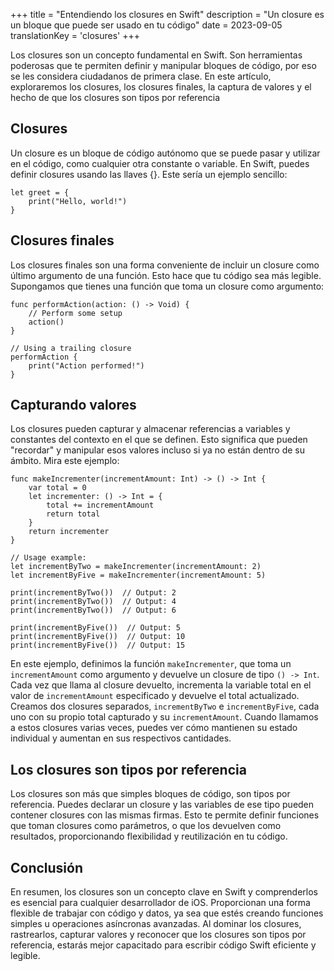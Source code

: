 +++
title = "Entendiendo los closures en Swift"
description = "Un closure es un bloque que puede ser usado en tu código"
date = 2023-09-05
translationKey = 'closures'
+++

Los closures son un concepto fundamental en Swift. Son herramientas poderosas que te permiten definir y manipular bloques de código, por eso se les considera ciudadanos de primera clase. En este artículo, exploraremos los closures, los closures finales, la captura de valores y el hecho de que los closures son tipos por referencia

## Closures
Un closure es un bloque de código autónomo que se puede pasar y utilizar en el código, como cualquier otra constante o variable. En Swift, puedes definir closures usando las llaves {}. Este sería un ejemplo sencillo:
```
let greet = {
    print("Hello, world!")
}
```

## Closures finales
Los closures finales son una forma conveniente de incluir un closure como último argumento de una función. Esto hace que tu código sea más legible. Supongamos que tienes una función que toma un closure como argumento:

```
func performAction(action: () -> Void) {
    // Perform some setup
    action()
}

// Using a trailing closure
performAction {
    print("Action performed!")
}
```

## Capturando valores
Los closures pueden capturar y almacenar referencias a variables y constantes del contexto en el que se definen. Esto significa que pueden "recordar" y manipular esos valores incluso si ya no están dentro de su ámbito. Mira este ejemplo:

```
func makeIncrementer(incrementAmount: Int) -> () -> Int {
    var total = 0
    let incrementer: () -> Int = {
        total += incrementAmount
        return total
    }
    return incrementer
}

// Usage example:
let incrementByTwo = makeIncrementer(incrementAmount: 2)
let incrementByFive = makeIncrementer(incrementAmount: 5)

print(incrementByTwo())  // Output: 2
print(incrementByTwo())  // Output: 4
print(incrementByTwo())  // Output: 6

print(incrementByFive())  // Output: 5
print(incrementByFive())  // Output: 10
print(incrementByFive())  // Output: 15
```

En este ejemplo, definimos la función `makeIncrementer`, que toma un `incrementAmount` como argumento y devuelve un closure de tipo `() -> Int`. Cada vez que llama al closure devuelto, incrementa la variable total en el valor de `incrementAmount` especificado y devuelve el total actualizado. Creamos dos closures separados, `incrementByTwo` e `incrementByFive`, cada uno con su propio total capturado y su `incrementAmount`. Cuando llamamos a estos closures varias veces, puedes ver cómo mantienen su estado individual y aumentan en sus respectivos cantidades.

## Los closures son tipos por referencia
Los closures son más que simples bloques de código, son tipos por referencia. Puedes declarar un closure y las variables de ese tipo pueden contener closures con las mismas firmas. Esto te permite definir funciones que toman closures como parámetros, o que los devuelven como resultados, proporcionando flexibilidad y reutilización en tu código.

## Conclusión
En resumen, los closures son un concepto clave en Swift y comprenderlos es esencial para cualquier desarrollador de iOS. Proporcionan una forma flexible de trabajar con código y datos, ya sea que estés creando funciones simples u operaciones asíncronas avanzadas. Al dominar los closures, rastrearlos, capturar valores y reconocer que los closures son tipos por referencia, estarás mejor capacitado para escribir código Swift eficiente y legible.